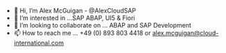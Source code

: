 - 👋 Hi, I’m Alex McGuigan - @AlexCloudSAP
- 👀 I’m interested in ...SAP ABAP, UI5 & Fiori
- 💞️ I’m looking to collaborate on ... ABAP and SAP Development 
- 📫 How to reach me ... +49 (0) 893 803 4418 or alex.mcguigan@cloud-international.com

<!---
AlexCloudSAP/AlexCloudSAP is a ✨ special ✨ repository because its `README.md` (this file) appears on your GitHub profile.
You can click the Preview link to take a look at your changes.
--->
